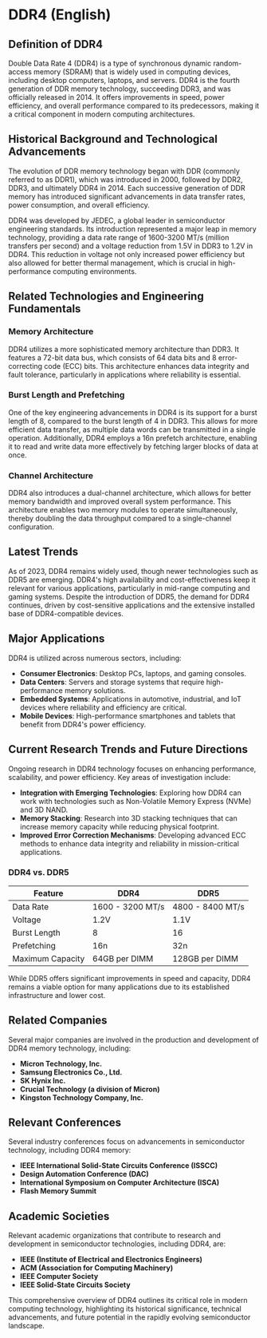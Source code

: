 # DDR4 (English)

## Definition of DDR4

Double Data Rate 4 (DDR4) is a type of synchronous dynamic random-access memory (SDRAM) that is widely used in computing devices, including desktop computers, laptops, and servers. DDR4 is the fourth generation of DDR memory technology, succeeding DDR3, and was officially released in 2014. It offers improvements in speed, power efficiency, and overall performance compared to its predecessors, making it a critical component in modern computing architectures.

## Historical Background and Technological Advancements

The evolution of DDR memory technology began with DDR (commonly referred to as DDR1), which was introduced in 2000, followed by DDR2, DDR3, and ultimately DDR4 in 2014. Each successive generation of DDR memory has introduced significant advancements in data transfer rates, power consumption, and overall efficiency. 

DDR4 was developed by JEDEC, a global leader in semiconductor engineering standards. Its introduction represented a major leap in memory technology, providing a data rate range of 1600-3200 MT/s (million transfers per second) and a voltage reduction from 1.5V in DDR3 to 1.2V in DDR4. This reduction in voltage not only increased power efficiency but also allowed for better thermal management, which is crucial in high-performance computing environments.

## Related Technologies and Engineering Fundamentals

### Memory Architecture

DDR4 utilizes a more sophisticated memory architecture than DDR3. It features a 72-bit data bus, which consists of 64 data bits and 8 error-correcting code (ECC) bits. This architecture enhances data integrity and fault tolerance, particularly in applications where reliability is essential.

### Burst Length and Prefetching

One of the key engineering advancements in DDR4 is its support for a burst length of 8, compared to the burst length of 4 in DDR3. This allows for more efficient data transfer, as multiple data words can be transmitted in a single operation. Additionally, DDR4 employs a 16n prefetch architecture, enabling it to read and write data more effectively by fetching larger blocks of data at once.

### Channel Architecture

DDR4 also introduces a dual-channel architecture, which allows for better memory bandwidth and improved overall system performance. This architecture enables two memory modules to operate simultaneously, thereby doubling the data throughput compared to a single-channel configuration.

## Latest Trends

As of 2023, DDR4 remains widely used, though newer technologies such as DDR5 are emerging. DDR4's high availability and cost-effectiveness keep it relevant for various applications, particularly in mid-range computing and gaming systems. Despite the introduction of DDR5, the demand for DDR4 continues, driven by cost-sensitive applications and the extensive installed base of DDR4-compatible devices.

## Major Applications

DDR4 is utilized across numerous sectors, including:

- **Consumer Electronics**: Desktop PCs, laptops, and gaming consoles.
- **Data Centers**: Servers and storage systems that require high-performance memory solutions.
- **Embedded Systems**: Applications in automotive, industrial, and IoT devices where reliability and efficiency are critical.
- **Mobile Devices**: High-performance smartphones and tablets that benefit from DDR4's power efficiency.

## Current Research Trends and Future Directions

Ongoing research in DDR4 technology focuses on enhancing performance, scalability, and power efficiency. Key areas of investigation include:

- **Integration with Emerging Technologies**: Exploring how DDR4 can work with technologies such as Non-Volatile Memory Express (NVMe) and 3D NAND.
- **Memory Stacking**: Research into 3D stacking techniques that can increase memory capacity while reducing physical footprint.
- **Improved Error Correction Mechanisms**: Developing advanced ECC methods to enhance data integrity and reliability in mission-critical applications.

### DDR4 vs. DDR5

| Feature        | DDR4                      | DDR5                      |
|----------------|---------------------------|---------------------------|
| Data Rate      | 1600 - 3200 MT/s          | 4800 - 8400 MT/s          |
| Voltage        | 1.2V                      | 1.1V                      |
| Burst Length    | 8                         | 16                        |
| Prefetching    | 16n                       | 32n                       |
| Maximum Capacity| 64GB per DIMM            | 128GB per DIMM            |

While DDR5 offers significant improvements in speed and capacity, DDR4 remains a viable option for many applications due to its established infrastructure and lower cost.

## Related Companies

Several major companies are involved in the production and development of DDR4 memory technology, including:

- **Micron Technology, Inc.**
- **Samsung Electronics Co., Ltd.**
- **SK Hynix Inc.**
- **Crucial Technology (a division of Micron)**
- **Kingston Technology Company, Inc.**

## Relevant Conferences

Several industry conferences focus on advancements in semiconductor technology, including DDR4 memory:

- **IEEE International Solid-State Circuits Conference (ISSCC)**
- **Design Automation Conference (DAC)**
- **International Symposium on Computer Architecture (ISCA)**
- **Flash Memory Summit**

## Academic Societies

Relevant academic organizations that contribute to research and development in semiconductor technologies, including DDR4, are:

- **IEEE (Institute of Electrical and Electronics Engineers)**
- **ACM (Association for Computing Machinery)**
- **IEEE Computer Society**
- **IEEE Solid-State Circuits Society** 

This comprehensive overview of DDR4 outlines its critical role in modern computing technology, highlighting its historical significance, technical advancements, and future potential in the rapidly evolving semiconductor landscape.